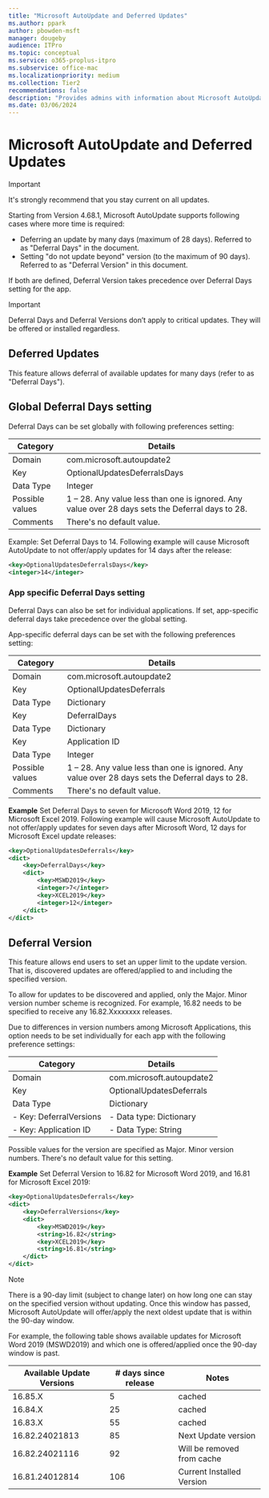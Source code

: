 ```yaml
---
title: "Microsoft AutoUpdate and Deferred Updates"
ms.author: ppark
author: pbowden-msft
manager: dougeby
audience: ITPro
ms.topic: conceptual
ms.service: o365-proplus-itpro
ms.subservice: office-mac
ms.localizationpriority: medium
ms.collection: Tier2
recommendations: false
description: "Provides admins with information about Microsoft AutoUpdate's deferred updates feature, including how to set deferral days and versions for individual applications."
ms.date: 03/06/2024
---
```


# Microsoft AutoUpdate and Deferred Updates

> [!IMPORTANT]
> It's strongly recommend that you stay current on all updates.

Starting from Version 4.68.1, Microsoft AutoUpdate supports following cases where more time is required:
- Deferring an update by many days (maximum of 28 days). Referred to as "Deferral Days" in the document.
- Setting "do not update beyond" version (to the maximum of 90 days). Referred to as "Deferral Version" in this document.

If both are defined, Deferral Version takes precedence over Deferral Days setting for the app.

> [!IMPORTANT]
> Deferral Days and Deferral Versions don’t apply to critical updates. They will be offered or installed regardless.

## Deferred Updates

This feature allows deferral of available updates for many days (refer to as "Deferral Days").

## Global Deferral Days setting

Deferral Days can be set globally with following preferences setting:

| Category | Details |
| -------- | ------- |
| Domain   | com.microsoft.autoupdate2 |
| Key      | OptionalUpdatesDeferralsDays |
| Data Type| Integer |
| Possible values | 1 – 28. Any value less than one is ignored. Any value over 28 days sets the Deferral days to 28. |
| Comments | There's no default value. |

Example: Set Deferral Days to 14. Following example will cause Microsoft AutoUpdate to not offer/apply updates for 14 days after the release:

```xml
<key>OptionalUpdatesDeferralsDays</key>
<integer>14</integer>
```

### App specific Deferral Days setting

Deferral Days can also be set for individual applications. If set, app-specific deferral days take precedence over the global setting.

App-specific deferral days can be set with the following preferences setting:

| Category  | Details               |
|-----------|-----------------------|
| Domain    | com.microsoft.autoupdate2 |
| Key       | OptionalUpdatesDeferrals |
| Data Type | Dictionary            |
| Key       | DeferralDays          |
| Data Type | Dictionary            |
| Key       | Application ID        |
| Data Type | Integer               |
| Possible values | 1 – 28. Any value less than one is ignored. Any value over 28 days sets the Deferral days to 28. |
| Comments        | There's no default value.                                                                          |

**Example** 
Set Deferral Days to seven for Microsoft Word 2019, 12 for Microsoft Excel 2019. Following example will cause Microsoft AutoUpdate to not offer/apply updates for seven days after Microsoft Word, 12 days for Microsoft Excel update releases:

```xml
<key>OptionalUpdatesDeferrals</key>
<dict>
    <key>DeferralDays</key>
    <dict>
        <key>MSWD2019</key>
        <integer>7</integer>
        <key>XCEL2019</key>
        <integer>12</integer>
    </dict>
</dict>
```

## Deferral Version

This feature allows end users to set an upper limit to the update version. That is, discovered updates are offered/applied to and including the specified version.

To allow for updates to be discovered and applied, only the Major. Minor version number scheme is recognized. For example, 16.82 needs to be specified to receive any 16.82.Xxxxxxxx releases.

Due to differences in version numbers among Microsoft Applications, this option needs to be set individually for each app with the following preference settings:

| Category | Details |
| -------- | ------- |
| Domain   | com.microsoft.autoupdate2 |
| Key      | OptionalUpdatesDeferrals |
| Data Type| Dictionary |
| - Key: DeferralVersions | - Data type: Dictionary |
| - Key: Application ID   | - Data Type: String |

Possible values for the version are specified as Major. Minor version numbers. There's no default value for this setting.

**Example**
Set Deferral Version to 16.82 for Microsoft Word 2019, and 16.81 for Microsoft Excel 2019:

```xml
<key>OptionalUpdatesDeferrals</key>
<dict>
    <key>DeferralVersions</key>
    <dict>
        <key>MSWD2019</key>
        <string>16.82</string>
        <key>XCEL2019</key>
        <string>16.81</string>
    </dict>
</dict>
```

> [!NOTE]
> There is a 90-day limit (subject to change later) on how long one can stay on the specified version without updating. Once this window has passed, Microsoft AutoUpdate will offer/apply the next oldest update that is within the 90-day window.

For example, the following table shows available updates for Microsoft Word 2019 (MSWD2019) and which one is offered/applied once the 90-day window is past.

| Available Update Versions | # days since release | Notes                        |
|---------------------------|----------------------|------------------------------|
| 16.85.X                   | 5                    | cached                       |
| 16.84.X                   | 25                   | cached                       |
| 16.83.X                   | 55                   | cached                       |
| 16.82.24021813            | 85                   | Next Update version          |
| 16.82.24021116            | 92                   | Will be removed from cache   |
| 16.81.24012814            | 106                  | Current Installed Version    |
